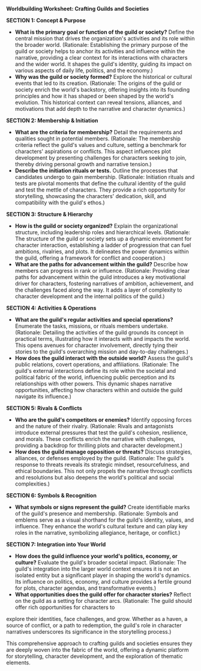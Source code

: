 **Worldbuilding Worksheet: Crafting Guilds and Societies**

**SECTION 1: Concept & Purpose**
- **What is the primary goal or function of the guild or society?** Define the central mission that drives the organization's activities and its role within the broader world. (Rationale: Establishing the primary purpose of the guild or society helps to anchor its activities and influence within the narrative, providing a clear context for its interactions with characters and the wider world. It shapes the guild's identity, guiding its impact on various aspects of daily life, politics, and the economy.)
- **Why was the guild or society formed?** Explore the historical or cultural events that led to its creation. (Rationale: The origins of the guild or society enrich the world's backstory, offering insights into its founding principles and how it has shaped or been shaped by the world's evolution. This historical context can reveal tensions, alliances, and motivations that add depth to the narrative and character dynamics.)





**SECTION 2: Membership & Initiation**
- **What are the criteria for membership?** Detail the requirements and qualities sought in potential members. (Rationale: The membership criteria reflect the guild's values and culture, setting a benchmark for characters' aspirations or conflicts. This aspect influences plot development by presenting challenges for characters seeking to join, thereby driving personal growth and narrative tension.)
- **Describe the initiation rituals or tests.** Outline the processes that candidates undergo to gain membership. (Rationale: Initiation rituals and tests are pivotal moments that define the cultural identity of the guild and test the mettle of characters. They provide a rich opportunity for storytelling, showcasing the characters' dedication, skill, and compatibility with the guild's ethos.)



**SECTION 3: Structure & Hierarchy**
- **How is the guild or society organized?** Explain the organizational structure, including leadership roles and hierarchical levels. (Rationale: The structure of the guild or society sets up a dynamic environment for character interaction, establishing a ladder of progression that can fuel ambitions, rivalries, and plots. It delineates the power dynamics within the guild, offering a framework for conflict and cooperation.)
- **What are the paths for advancement within the guild?** Describe how members can progress in rank or influence. (Rationale: Providing clear paths for advancement within the guild introduces a key motivational driver for characters, fostering narratives of ambition, achievement, and the challenges faced along the way. It adds a layer of complexity to character development and the internal politics of the guild.)



**SECTION 4: Activities & Operations**
- **What are the guild's regular activities and special operations?** Enumerate the tasks, missions, or rituals members undertake. (Rationale: Detailing the activities of the guild grounds its concept in practical terms, illustrating how it interacts with and impacts the world. This opens avenues for character involvement, directly tying their stories to the guild's overarching mission and day-to-day challenges.)
- **How does the guild interact with the outside world?** Assess the guild's public relations, covert operations, and affiliations. (Rationale: The guild's external interactions define its role within the societal and political fabric of the world, influencing public perception and its relationships with other powers. This dynamic shapes narrative opportunities, affecting how characters within and outside the guild navigate its influence.)



**SECTION 5: Rivals & Conflicts**
- **Who are the guild's competitors or enemies?** Identify opposing forces and the nature of their rivalry. (Rationale: Rivals and antagonists introduce external pressures that test the guild's cohesion, resilience, and morals. These conflicts enrich the narrative with challenges, providing a backdrop for thrilling plots and character development.)
- **How does the guild manage opposition or threats?** Discuss strategies, alliances, or defenses employed by the guild. (Rationale: The guild's response to threats reveals its strategic mindset, resourcefulness, and ethical boundaries. This not only propels the narrative through conflicts and resolutions but also deepens the world's political and social complexities.)



**SECTION 6: Symbols & Recognition**
- **What symbols or signs represent the guild?** Create identifiable marks of the guild's presence and membership. (Rationale: Symbols and emblems serve as a visual shorthand for the guild's identity, values, and influence. They enhance the world's cultural texture and can play key roles in the narrative, symbolizing allegiance, heritage, or conflict.)



**SECTION 7: Integration into Your World**
- **How does the guild influence your world's politics, economy, or culture?** Evaluate the guild's broader societal impact. (Rationale: The guild's integration into the larger world context ensures it is not an isolated entity but a significant player in shaping the world's dynamics. Its influence on politics, economy, and culture provides a fertile ground for plots, character agendas, and transformative events.)
- **What opportunities does the guild offer for character stories?** Reflect on the guild as a setting for character arcs. (Rationale: The guild should offer rich opportunities for characters to

 explore their identities, face challenges, and grow. Whether as a haven, a source of conflict, or a path to redemption, the guild's role in character narratives underscores its significance in the storytelling process.)

This comprehensive approach to crafting guilds and societies ensures they are deeply woven into the fabric of the world, offering a dynamic platform for storytelling, character development, and the exploration of thematic elements.